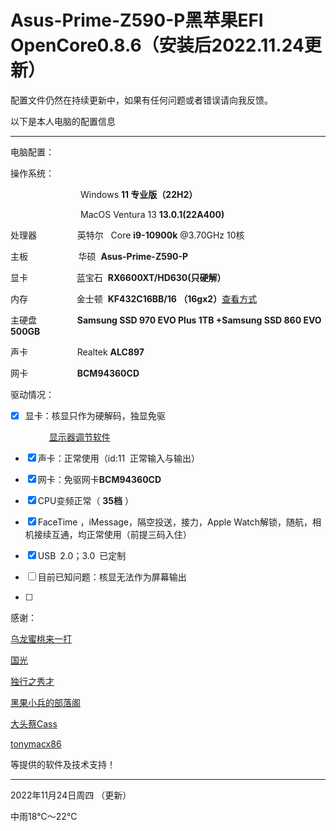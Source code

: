 

# Asus-Prime-Z590-P黑苹果EFI OpenCore0.8.6（安装后2022.11.24更新）


配置文件仍然在持续更新中，如果有任何问题或者错误请向我反馈。

以下是本人电脑的配置信息

---


电脑配置：

操作系统：

&ensp;&ensp;&ensp;&ensp;&ensp;&ensp;&ensp;&ensp;&ensp;&ensp;&ensp;&ensp;&ensp;&ensp;&ensp;&ensp;Windows **11 专业版（22H2）**

&ensp;&ensp;&ensp;&ensp;&ensp;&ensp;&ensp;&ensp;&ensp;&ensp;&ensp;&ensp;&ensp;&ensp;&ensp;&ensp;MacOS Ventura 13 **13.0.1(22A400)**

处理器&ensp;&ensp;&ensp;&ensp;&ensp;&ensp;&ensp;&nbsp;&nbsp;&nbsp; 英特尔 &nbsp;&nbsp;Core **i9-10900k** @3.70GHz 10核

主板&ensp;&ensp;&ensp;&ensp;&ensp;&ensp;&ensp;&nbsp;&nbsp;&nbsp;&nbsp;&nbsp;&nbsp;&nbsp;&nbsp;华硕&nbsp;&nbsp;**Asus-Prime-Z590-P**

显卡&ensp;&ensp;&ensp;&ensp;&ensp;&ensp;&ensp;&ensp;&ensp;&ensp;&nbsp;&nbsp;蓝宝石&nbsp;&nbsp;**RX6600XT/HD630(只硬解）**

内存&ensp;&ensp;&ensp;&ensp;&ensp;&ensp;&ensp;&ensp;&ensp;&ensp;&nbsp;&nbsp;金士顿&nbsp;&nbsp;**KF432C16BB/16 （16gx2）**[查看方式](https://www.kingston.com.cn/cn/memory/memory-part-number-decoder)

主硬盘&ensp;&nbsp;&ensp;&ensp;&ensp;&ensp;&ensp;&ensp;&nbsp;&nbsp;&nbsp;**Samsung SSD 970 EVO Plus 1TB +Samsung SSD 860 EVO 500GB**

声卡&ensp;&ensp;&ensp;&ensp;&ensp;&ensp;&ensp;&ensp;&ensp;&nbsp;&nbsp;&nbsp;&nbsp;Realtek **ALC897**

网卡&ensp;&ensp;&ensp;&ensp;&ensp;&ensp;&ensp;&ensp;&ensp;&nbsp;&nbsp;&nbsp;&nbsp;**BCM94360CD**


驱动情况：

- [x] 显卡：核显只作为硬解码，独显免驱

&ensp;&ensp;&ensp;&ensp;&ensp;&nbsp;&nbsp;&nbsp;&nbsp;&nbsp;&ensp;[显示器调节软件](https://github.com/MonitorControl/MonitorControl#readme)

- [x] 声卡：正常使用（id:11&nbsp;&nbsp;正常输入与输出）

- [x] 网卡：免驱网卡**BCM94360CD**

- [x] CPU变频正常（ **35档** ）

- [x] FaceTime ，iMessage，隔空投送，接力，Apple Watch解锁，随航，相机接续互通，均正常使用（前提三码入住）

- [x] USB&ensp;2.0；3.0&ensp;已定制

- [ ] 目前已知问题：核显无法作为屏幕输出

- [ ] 

感谢：

[乌龙蜜桃来一打](https://space.bilibili.com/244390800/?spm_id_from=333.999.0.0)

[国光](https://www.sqlsec.com/about/)

[独行之秀才](https://shuiyunxc.oschina.io)

[黑果小兵的部落阁](https://blog.daliansky.net/)

[大头蔡Cass](https://space.bilibili.com/16323318/?spm_id_from=333.999.0.0)

[tonymacx86](https://www.tonymacx86.com/)

等提供的软件及技术支持！

---

2022年11月24日周四 （更新）

中雨18℃～22℃
